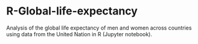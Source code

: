 # R-Global-life-expectancy

Analysis of the global life expectancy of men and women across countries using data from the United Nation in R (Jupyter notebook).
